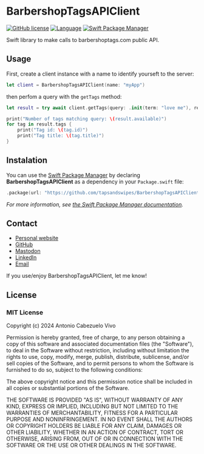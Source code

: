 # BarbershopTagsAPIClient

[![GitHub license](https://img.shields.io/badge/license-MIT-lightgrey.svg)]() [![Language](http://img.shields.io/badge/language-swift-orange.svg?style=flat)](https://developer.apple.com/swift) 
[![Swift Package Manager](https://img.shields.io/badge/spm-compatible-brightgreen.svg?style=flat)]()

Swift library to make calls to barbershoptags.com public API.

## Usage

First, create a client instance with a name to identify yourseft to the server:

```swift
let client = BarbershopTagsAPIClient(name: "myApp")
```

then perfom a query with the `getTags` method:

```swift
let result = try await client.getTags(query: .init(term: "love me"), respone: .init(resultFields: [.title, …]))

print("Number of tags matching query: \(result.available)")
for tag in result.tags {
    print("Tag id: \(tag.id)")
    print("Tag title: \(tag.title)")
}
```

## Instalation

You can use the [Swift Package Manager](https://github.com/apple/swift-package-manager) by declaring **BarbershopTagsAPIClient** as a dependency in your `Package.swift` file:

```swift
.package(url: "https://github.com/tapsandswipes/BarbershopTagsAPIClient", from: "1.0.0")
```

*For more information, see [the Swift Package Manager documentation](https://github.com/apple/swift-package-manager/tree/master/Documentation).*


## Contact

- [Personal website](http://tapsandswipes.com)
- [GitHub](http://github.com/tapsandswipes)
- [Mastodon](https://mastodon.social/@acvivo)
- [LinkedIn](http://www.linkedin.com/in/acvivo)
- [Email](mailto:antonio@tapsandswipes.com)

If you use/enjoy BarbershopTagsAPIClient, let me know!

## License

### MIT License

Copyright (c) 2024 Antonio Cabezuelo Vivo

Permission is hereby granted, free of charge, to any person obtaining a copy
of this software and associated documentation files (the "Software"), to deal
in the Software without restriction, including without limitation the rights
to use, copy, modify, merge, publish, distribute, sublicense, and/or sell
copies of the Software, and to permit persons to whom the Software is
furnished to do so, subject to the following conditions:

The above copyright notice and this permission notice shall be included in
all copies or substantial portions of the Software.

THE SOFTWARE IS PROVIDED "AS IS", WITHOUT WARRANTY OF ANY KIND, EXPRESS OR
IMPLIED, INCLUDING BUT NOT LIMITED TO THE WARRANTIES OF MERCHANTABILITY,
FITNESS FOR A PARTICULAR PURPOSE AND NONINFRINGEMENT. IN NO EVENT SHALL THE
AUTHORS OR COPYRIGHT HOLDERS BE LIABLE FOR ANY CLAIM, DAMAGES OR OTHER
LIABILITY, WHETHER IN AN ACTION OF CONTRACT, TORT OR OTHERWISE, ARISING FROM,
OUT OF OR IN CONNECTION WITH THE SOFTWARE OR THE USE OR OTHER DEALINGS IN
THE SOFTWARE.
